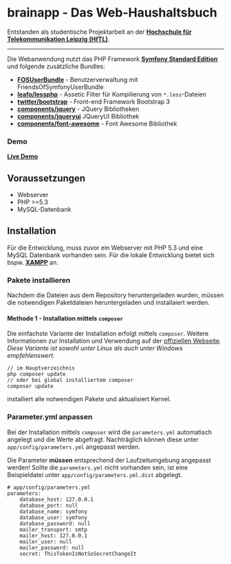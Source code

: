 # brainapp - Das Web-Haushaltsbuch

Entstanden als studentische Projektarbeit an der [**Hochschule für Telekommunikation Leipzig (HfTL)**](http://www.hft-leipzig.de).

<hr>

Die Webanwendung nutzt das PHP Framework [**Symfony Standard Edition**](https://symfony.com/) und folgende zusätzliche Bundles:
 
  * [**FOSUserBundle**](https://github.com/FriendsOfSymfony/FOSUserBundle) - Benutzerverwaltung mit FriendsOfSymfonyUserBundle
  * [**leafo/lessphp**](https://github.com/leafo/lessphp) - Assetic Filter für Kompilierung von ``*.less``-Dateien
  * [**twitter/bootstrap**](http://getbootstrap.com/) - Front-end Framework Bootstrap 3 
  * [**components/jquery**](https://github.com/components/jquery) - JQuery Bibliotheken
  * [**components/jqueryui**](https://github.com/components/jqueryui) JQueryUI Bibliothek
  * [**components/font-awesome**](https://github.com/components/font-awesome) - Font Awesome Bibliothek

### Demo

[**Live Demo**](http://brainapp.reu-network.de) 

## Voraussetzungen

 * Webserver
 * PHP >=5.3
 * MySQL-Datenbank

## Installation

Für die Entwicklung, muss zuvor ein Webserver mit PHP 5.3 und eine MySQL Datenbank vorhanden sein. Für die lokale Entwicklung bietet sich bspw. [**XAMPP**](http://www.apachefriends.org) an. 

### Pakete installieren
Nachdem die Dateien aus dem Repository heruntergeladen wurden, müssen die notwendigen Paketdateien heruntergeladen und installaiert werden. 

#### Methode 1 - Installation mittels ``composer``

Die einfachste Variante der Installation erfolgt mittels ``composer``. Weitere Informationen zur Installation und Verwendung auf der [offiziellen Webseite](https://getcomposer.org/).  
*Diese Variante ist sowohl unter Linux als auch unter Windows empfehlenswert.*

	// im Hauptverzeichnis
	php composer update 
	// oder bei global installiertem composer
	composer update
	
installiert alle notwendigen Pakete und aktualisiert Kernel.

### Parameter.yml anpassen

Bei der Installation mittels ``composer`` wird die ``parameters.yml`` automatisch angelegt und die Werte abgefragt. Nachträglich können diese unter ``app/config/parameters.yml`` angepasst werden.  

Die Parameter **müssen** entsprechend der Laufzeitumgebung angepasst werden!
Sollte die ``parameters.yml`` nicht vorhanden sein, ist eine Beispieldatei unter ``app/config/parameters.yml.dist`` abgelegt.

	# app/config/parameters.yml
	parameters:
	    database_host: 127.0.0.1
	    database_port: null
	    database_name: symfony
	    database_user: symfony
	    database_password: null
	    mailer_transport: smtp
	    mailer_host: 127.0.0.1
	    mailer_user: null
	    mailer_password: null
	    secret: ThisTokenIsNotSoSecretChangeIt
